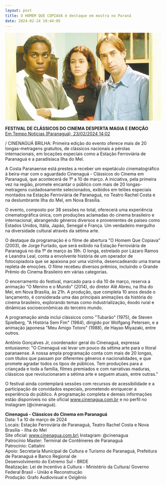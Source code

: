 ```yaml
---
layout: post
title: O HOMEM QUE COPIAVA é destaque em mostra no Paraná
date: 2024-02-24 19:44:05
---
```

![](/uploads/hqc-trio.jpg)

**FESTIVAL DE CLÁSSICOS DO CINEMA DESPERTA MAGIA E EMOÇÃO**\
[Em Tempo Notícias (Paranaguá), 23/02/2024 14:02
](https://emtemponoticias.com/cultura/2024/02/23/547-festival-de-classicos-do-cinema-desperta-magia-e-emocao)

/ CINENAGUÁ BRILHA: Primeira edição do evento oferece mais de 20 longas-metragens gratuitos, de clássicos nacionais a pérolas internacionais, em locações especiais como a Estação Ferroviária de Paranaguá e a paradisíaca Ilha do Mel.

A Costa Paranaense está prestes a receber um espetáculo cinematográfico à beira-mar com o aguardado Cinenaguá - Clássicos do Cinema em Paranaguá, que acontecerá de 1º a 10 de março. A iniciativa, pela primeira vez na região, promete encantar o público com mais de 20 longas-metragens cuidadosamente selecionados, exibidos em telões especiais montados na Estação Ferroviária de Paranaguá, no Teatro Rachel Costa e na deslumbrante Ilha do Mel, em Nova Brasília.

O evento, composto por 38 sessões no total, oferecerá uma experiência cinematográfica única, com produções aclamadas do cinema brasileiro e internacional, abrangendo gêneros diversos e provenientes de países como Estados Unidos, Itália, Japão, Senegal e França. Um verdadeiro mergulho na diversidade cultural através da sétima arte.

O destaque da programação é o filme de abertura "O Homem Que Copiava" (2003), de Jorge Furtado, que será exibido na Estação Ferroviária de Paranaguá no dia 1º de março às 19h. O longa, estrelado por Lázaro Ramos e Leandra Leal, conta a envolvente história de um operador de fotocopiadora que se apaixona por uma vizinha, desencadeando uma trama repleta de emoções. O filme recebeu diversos prêmios, incluindo o Grande Prêmio do Cinema Brasileiro em várias categorias.

O encerramento do festival, marcado para o dia 10 de março, reserva a animação "O Menino e o Mundo" (2014), do diretor Alê Abreu, na Ilha do Mel, em Nova Brasília, às 21h. A produção, que completa 10 anos desde o lançamento, é considerada uma das principais animações da história do cinema brasileiro, explorando temas como industrialização, êxodo rural e dinâmicas socioeconômicas do terceiro mundo.

A programação ainda inclui clássicos como "Tubarão" (1975), de Steven Spielberg, "A História Sem Fim" (1984), dirigido por Wolfgang Petersen, e a animação japonesa "Meu Amigo Totoro" (1988), de Hayao Miyazaki, entre outros.

Antônio Gonçalves Jr, coordenador geral do Cinenaguá, expressa entusiasmo: "O Cinenaguá vai levar um pouco da sétima arte para o litoral paranaense. A nossa ampla programação conta com mais de 20 longas, com títulos que passam por diferentes gêneros e nacionalidades, e que promete agradar todos os tipos de públicos. Tem produções para a criançada e toda a família, filmes premiados e com narrativas maduras, clássicos que revolucionaram a sétima arte e seguem atuais, entre outras."

O festival ainda contemplará sessões com recursos de acessibilidade e a participação de convidados especiais, prometendo enriquecer a experiência do público. A programação completa e demais informações estão disponíveis no site oficial www.cinenagua.com.br e no perfil no Instagram (@cinenaguá).

**Cinenaguá - Clássicos do Cinema em Paranaguá**\
Data: 1 a 10 de março de 2024\
Locais: Estação Ferroviária de Paranaguá, Teatro Rachel Costa e Nova Brasília - Ilha do Mel\
Site oficial: www.cinenagua.com.br\
Instagram: @cinenagua\
Patrocínio Master: Terminal de Contêineres de Paranaguá\
Patrocínio: Cattalini\
Apoio: Secretaria Municipal de Cultura e Turismo de Paranaguá, Prefeitura de Paranaguá e Banco Regional de \
Desenvolvimento do Extremo Sul - BRDE\
Realização: Lei de Incentivo à Cultura - Ministério da Cultura/ Governo Federal Brasil - União e Reconstrução\
Produção: Grafo Audiovisual e Oxigênio